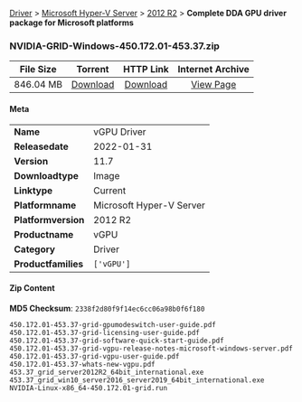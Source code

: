 
[Driver](/README.md)  >  [Microsoft Hyper-V Server](/index/Driver/Microsoft_Hyper-V_Server.md)  >  [2012 R2](/index/Driver/Microsoft_Hyper-V_Server/2012_R2.md)  >  **Complete DDA GPU driver package for Microsoft platforms**


### NVIDIA-GRID-Windows-450.172.01-453.37.zip

| **File Size** | **Torrent**  | **HTTP Link** | **Internet Archive** |
|:-------------:|:------------:|:-------------:|:--------------------:|
| 846.04 MB |  [Download](https://archive.org/download/nvgpu_NVIDIA-GRID-Windows-450.172.01-453.37.zip/nvgpu_NVIDIA-GRID-Windows-450.172.01-453.37.zip_archive.torrent)       | [Download](https://archive.org/compress/nvgpu_NVIDIA-GRID-Windows-450.172.01-453.37.zip) | [View Page](https://archive.org/details/nvgpu_NVIDIA-GRID-Windows-450.172.01-453.37.zip)       |

#### Meta

<table>
<tr><td><strong>Name</strong></td><td>vGPU Driver</td></tr>
<tr><td><strong>Releasedate</strong></td><td>2022-01-31</td></tr>
<tr><td><strong>Version</strong></td><td>11.7</td></tr>
<tr><td><strong>Downloadtype</strong></td><td>Image</td></tr>
<tr><td><strong>Linktype</strong></td><td>Current</td></tr>
<tr><td><strong>Platformname</strong></td><td>Microsoft Hyper-V Server</td></tr>
<tr><td><strong>Platformversion</strong></td><td>2012 R2</td></tr>
<tr><td><strong>Productname</strong></td><td>vGPU</td></tr>
<tr><td><strong>Category</strong></td><td>Driver</td></tr>
<tr><td><strong>Productfamilies</strong></td><td><code>['vGPU']</code></td></tr>
</table>

#### Zip Content

**MD5 Checksum**: `2338f2d80f9f14ec6cc06a98b0f6f180`

```text
450.172.01-453.37-grid-gpumodeswitch-user-guide.pdf
450.172.01-453.37-grid-licensing-user-guide.pdf
450.172.01-453.37-grid-software-quick-start-guide.pdf
450.172.01-453.37-grid-vgpu-release-notes-microsoft-windows-server.pdf
450.172.01-453.37-grid-vgpu-user-guide.pdf
450.172.01-453.37-whats-new-vgpu.pdf
453.37_grid_server2012R2_64bit_international.exe
453.37_grid_win10_server2016_server2019_64bit_international.exe
NVIDIA-Linux-x86_64-450.172.01-grid.run
```